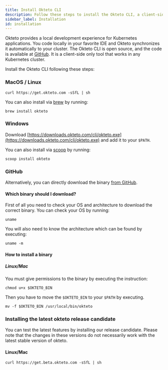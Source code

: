 ```yaml
---
title: Install Okteto CLI
description: Follow these steps to install the Okteto CLI, a client-side tool that works in any Kubernetes cluster
sidebar_label: Installation
id: installation
---
```


Okteto provides a local development experience for Kubernetes applications. You code locally in your favorite IDE and Okteto synchronizes it automatically to your cluster. The Okteto CLI is open source, and the code is available at [GitHub](https://github.com/okteto/okteto). It is a client-side only tool that works in any Kubernetes cluster.

Install the Okteto CLI following these steps:

### MacOS / Linux

```console
curl https://get.okteto.com -sSfL | sh
```

You can also install via [brew](https://brew.sh/) by running:

```console
brew install okteto
```

### Windows

Download [https://downloads.okteto.com/cli/okteto.exe](https://downloads.okteto.com/cli/okteto.exe) and add it to your `$PATH`.

You can also install via [scoop](https://scoop.sh/) by running:

```console
scoop install okteto
```

### GitHub

Alternatively, you can directly download the binary [from GitHub](https://github.com/okteto/okteto/releases).

#### Which binary should I download?

First of all you need to check your OS and architecture to download the correct binary. You can check your OS by running:

```console
uname
```

You will also need to know the architecture which can be found by executing:

```console
uname -m
```

#### How to install a binary

##### Linux/Mac

You must give permissions to the binary by executing the instruction:

```console
chmod u+x $OKTETO_BIN
```

Then you have to move the `$OKTETO_BIN` to your `$PATH` by executing.

```console
mv -f $OKTETO_BIN /usr/local/bin/okteto
```

### Installing the latest okteto release candidate

You can test the latest features by installing our release candidate. Please note that the changes in these versions do not necessarily work with the latest stable version of okteto.

#### Linux/Mac

```console
curl https://get.beta.okteto.com -sSfL | sh
```
